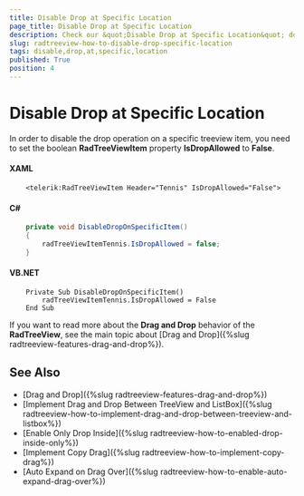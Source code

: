 ```yaml
---
title: Disable Drop at Specific Location
page_title: Disable Drop at Specific Location
description: Check our &quot;Disable Drop at Specific Location&quot; documentation article for the RadTreeView {{ site.framework_name }} control.
slug: radtreeview-how-to-disable-drop-specific-location
tags: disable,drop,at,specific,location
published: True
position: 4
---
```


# Disable Drop at Specific Location

In order to disable the drop operation on a specific treeview item, you need to set the boolean __RadTreeViewItem__ property __IsDropAllowed__ to __False__.

#### __XAML__

```XAML
	<telerik:RadTreeViewItem Header="Tennis" IsDropAllowed="False">
```

#### __C#__

```C#
	private void DisableDropOnSpecificItem()
	{
	    radTreeViewItemTennis.IsDropAllowed = false;
	}
```

#### __VB.NET__

```VB.NET
	Private Sub DisableDropOnSpecificItem()
	    radTreeViewItemTennis.IsDropAllowed = False
	End Sub
```

If you want to read more about the __Drag and Drop__ behavior of the __RadTreeView__, see the main topic about [Drag and Drop]({%slug radtreeview-features-drag-and-drop%}).

## See Also

 * [Drag and Drop]({%slug radtreeview-features-drag-and-drop%})
 * [Implement Drag and Drop Between TreeView and ListBox]({%slug radtreeview-how-to-implement-drag-and-drop-between-treeview-and-listbox%})
 * [Enable Only Drop Inside]({%slug radtreeview-how-to-enabled-drop-inside-only%})
 * [Implement Copy Drag]({%slug radtreeview-how-to-implement-copy-drag%})
 * [Auto Expand on Drag Over]({%slug radtreeview-how-to-enable-auto-expand-drag-over%})